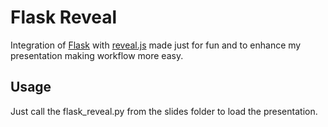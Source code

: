# Flask Reveal

Integration of [Flask](http://flask.pocoo.org/) with [reveal.js](https://github.com/hakimel/reveal.js/) made just for fun and to enhance my presentation making workflow more easy.

## Usage

Just call the flask_reveal.py from the slides folder to load the presentation.